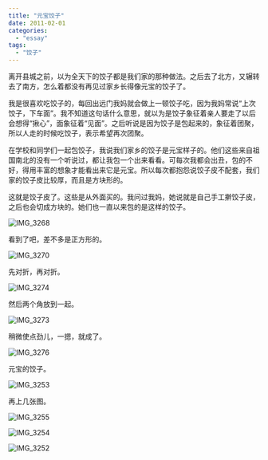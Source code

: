 ```yaml
---
title: "元宝饺子"
date: 2011-02-01
categories: 
  - "essay"
tags: 
  - "饺子"
---
```


离开县城之前，以为全天下的饺子都是我们家的那种做法。之后去了北方，又辗转去了南方，怎么着都没有再见过家乡长得像元宝的饺子了。

我是很喜欢吃饺子的，每回出远门我妈就会做上一顿饺子吃，因为我妈常说“上次饺子，下车面”。我不知道这句话什么意思，就以为是饺子象征着亲人要走了以后会想得“揪心”，面象征着“见面”。之后听说是因为饺子是包起来的，象征着团聚，所以人走的时候吃饺子，表示希望再次团聚。

在学校和同学们一起包饺子，我说我们家乡的饺子是元宝样子的。他们这些来自祖国南北的没有一个听说过，都让我包一个出来看看。可每次我都会出丑，包的不好，得用丰富的想象才能看出来它是元宝。所以每次都抱怨说饺子皮不配套，我们家的饺子皮比较厚，而且是方块形的。

这就是饺子皮了。这些是从外面买的。我问过我妈，她说就是自己手工擀饺子皮，之后也会切成方块的。她们也一直以来包的是这样的饺子。

![IMG_3268](images/5407401530_9abb1d8ab7_z.jpg)

看到了吧，差不多是正方形的。

![IMG_3270](images/5406793681_123b83f660_z.jpg)

先对折，再对折。

![IMG_3274](images/5407403468_40de9a586e_z.jpg)

然后两个角放到一起。

![IMG_3273](images/5406794633_032a3e920a_z.jpg)

稍微使点劲儿，一摁，就成了。

![IMG_3276](images/5406795789_232faa4ae0_z.jpg)

元宝的饺子。

![IMG_3253](images/5406790291_670bb367b9_z.jpg)

再上几张图。

![IMG_3255](images/5406790921_d2d6b787ab_z.jpg)

![IMG_3254](images/5407398886_7cc3eb09c9_z.jpg)

![IMG_3252](images/5407398002_5761cd4c95_z.jpg)

